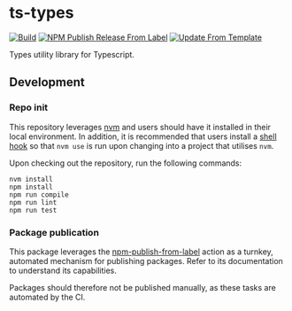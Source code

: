 # ts-types
[![Build](https://github.com/infrastructure-blocks/ts-types/actions/workflows/build.yml/badge.svg)](https://github.com/infrastructure-blocks/ts-types/actions/workflows/build.yml)
[![NPM Publish Release From Label](https://github.com/infrastructure-blocks/ts-types/actions/workflows/npm-publish-release-from-label.yml/badge.svg)](https://github.com/infrastructure-blocks/ts-types/actions/workflows/nm-publish-release-from-label.yml)
[![Update From Template](https://github.com/infrastructure-blocks/ts-types/actions/workflows/update-from-template.yml/badge.svg)](https://github.com/infrastructure-blocks/ts-types/actions/workflows/update-from-template.yml)

Types utility library for Typescript.

## Development

### Repo init

This repository leverages [nvm](https://github.com/nvm-sh/nvm) and users should have it installed in their local environment.
In addition, it is recommended that users install a [shell hook](https://github.com/nvm-sh/nvm#deeper-shell-integration)
so that `nvm use` is run upon changing into a project that utilises `nvm`.

Upon checking out the repository, run the following commands:
```shell
nvm install
npm install
npm run compile
npm run lint
npm run test
```

### Package publication

This package leverages the [npm-publish-from-label](https://github.com/infrastructure-blocks/npm-publish-from-label-action) action
as a turnkey, automated mechanism for publishing packages. Refer to its documentation to understand its capabilities.

Packages should therefore not be published manually, as these tasks are automated by the CI.
